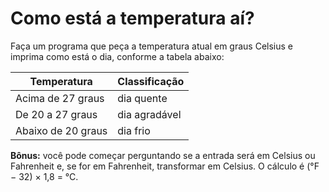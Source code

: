 # Como está a temperatura aí?

Faça um programa que peça a temperatura atual em graus Celsius e imprima como está o dia, conforme a tabela abaixo:

| Temperatura | Classificação |
| --- | --- |
| Acima de 27 graus | dia quente |
| De 20 a 27 graus | dia agradável |
| Abaixo de 20 graus | dia frio |

**Bônus:** você pode começar perguntando se a entrada será em Celsius ou Fahrenheit e, se for em Fahrenheit, transformar em Celsius. O cálculo é (°F − 32) × 1,8 = °C.